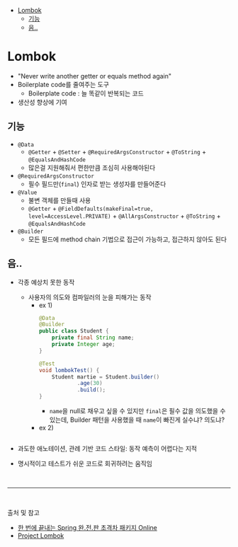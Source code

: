 - [Lombok](#lombok)
  - [기능](#기능)
  - [음..](#음)

# Lombok

- "Never write another getter or equals method again"
- Boilerplate code를 줄여주는 도구
  - Boilerplate code : 늘 똑같이 반복되는 코드
- 생산성 향상에 기여

## 기능
- `@Data`
  - `@Getter` + `@Setter` + `@RequiredArgsConstructor` + `@ToString` + `@EqualsAndHashCode`
  - 많은걸 지원해줘서 편한만큼 조심히 사용해야된다
- `@RequiredArgsConstructor`
  - 필수 필드만(`final`) 인자로 받는 생성자를 만들어준다
- `@Value`
  - 불변 객체를 만들때 사용
  - `@Getter` + `@FieldDefaults(makeFinal=true, level=AccessLevel.PRIVATE)` + `@AllArgsConstructor` + `@ToString` + `@EqualsAndHashCode`
- `@Builder`
  - 모든 필드에 method chain 기법으로 접근이 가능하고, 접근하지 않아도 된다

## 음..
- 각종 예상치 못한 동작
  - 사용자의 의도와 컴파일러의 눈을 피해가는 동작
    - ex 1)
        ```java
        @Data
        @Builder
        public class Student {
            private final String name;
            private Integer age;
        }
        ```
        ```java
        @Test
        void lombokTest() {
            Student martie = Student.builder()
                    .age(30)
                    .build();
        }
        ```
        - `name`을 null로 채우고 싶을 수 있지만 `final`은 필수 값을 의도했을 수 있는데, Builder 패턴을 사용했을 때 `name`이 빠진게 실수냐? 의도냐?
    - ex 2)
        ```java
        ```
  
- 과도한 애노테이션, 관례 기반 코드 스타일: 동작 예측이 어렵다는 지적
- 명시적이고 테스트가 쉬운 코드로 회귀하려는 움직임


<br/>

---

<br/>

출처 및 참고
- [한 번에 끝내는 Spring 완.전.판 초격차 패키지 Online](https://fastcampus.co.kr/dev_online_spring)
- [Project Lombok](https://projectlombok.org/)
